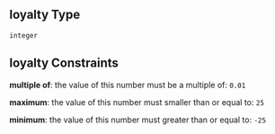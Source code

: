 ## loyalty Type

`integer`

## loyalty Constraints

**multiple of**: the value of this number must be a multiple of: `0.01`

**maximum**: the value of this number must smaller than or equal to: `25`

**minimum**: the value of this number must greater than or equal to: `-25`
